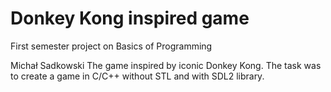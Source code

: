 # Donkey Kong inspired game
 First semester project on Basics of Programming

Michał Sadkowski
The game inspired by iconic Donkey Kong. The task was to create a game in C/C++ without STL and with SDL2 library.

